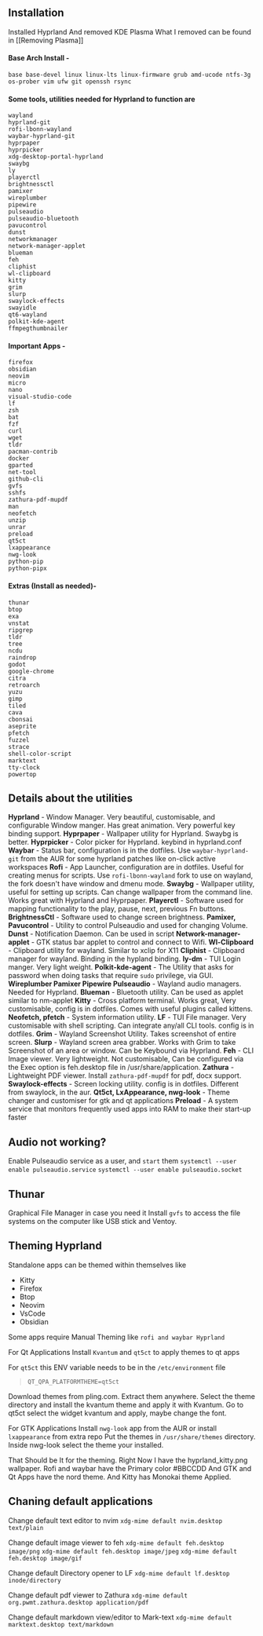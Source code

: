 ## Installation
Installed Hyprland And removed KDE Plasma
What I removed can be found in [[Removing Plasma]]

#### Base Arch Install - 
`base base-devel linux linux-lts linux-firmware grub amd-ucode ntfs-3g os-prober vim ufw git openssh rsync`

#### Some tools, utilities needed for Hyprland to function are
```
wayland
hyprland-git 
rofi-lbonn-wayland 
waybar-hyprland-git 
hyprpaper 
hyprpicker 
xdg-desktop-portal-hyprland
swaybg 
ly 
playerctl 
brightnessctl 
pamixer 
wireplumber 
pipewire 
pulseaudio 
pulseaudio-bluetooth 
pavucontrol
dunst 
networkmanager 
network-manager-applet 
blueman 
feh 
cliphist 
wl-clipboard 
kitty 
grim 
slurp 
swaylock-effects 
swayidle 
qt6-wayland 
polkit-kde-agent 
ffmpegthumbnailer
```

#### Important Apps - 
```
firefox 
obsidian 
neovim 
micro 
nano 
visual-studio-code 
lf 
zsh 
bat 
fzf 
curl 
wget 
tldr 
pacman-contrib 
docker
gparted 
net-tool 
github-cli 
gvfs
sshfs 
zathura-pdf-mupdf 
man 
neofetch 
unzip 
unrar 
preload
qt5ct 
lxappearance 
nwg-look
python-pip 
python-pipx
```

#### Extras (Install as needed)- 
```
thunar 
btop 
exa 
vnstat 
ripgrep 
tldr 
tree 
ncdu 
raindrop 
godot 
google-chrome 
citra 
retroarch 
yuzu 
gimp 
tiled 
cava 
cbonsai 
aseprite 
pfetch 
fuzzel 
strace 
shell-color-script 
marktext 
tty-clock 
powertop
```

## Details about the utilities
**Hyprland** - Window Manager. Very beautiful, customisable, and configurable Window manger. Has great animation. Very powerful key binding support.
**Hyprpaper** - Wallpaper utility for Hyprland. Swaybg is better.
**Hyprpicker** - Color picker for Hyprland. keybind in hyprland.conf
**Waybar** - Status bar, configuration is in the dotfiles. Use `waybar-hyprland-git` from the AUR for some hyprland patches like on-click active workspaces
**Rofi** - App Launcher, configuration are in dotfiles. Useful for creating menus for scripts. Use `rofi-lbonn-wayland` fork to use on wayland, the fork doesn't have window and dmenu mode.
**Swaybg** - Wallpaper utility, useful for setting up scripts. Can change wallpaper from the command line. Works great with Hyprland and Hyprpaper.
**Playerctl** - Software used for mapping functionality to the play, pause, next, previous Fn buttons.
**BrightnessCtl** - Software used to change screen brightness.
**Pamixer, Pavucontrol** - Utility to control Pulseaudio and used for changing Volume.
**Dunst** - Notification Daemon. Can be used in script
**Network-manager-applet** - GTK status bar applet to control and connect to Wifi.
**Wl-Clipboard** - Clipboard utility for wayland. Similar to xclip for X11
**Cliphist** - Clipboard manager for wayland. Binding in the hypland binding.
**ly-dm** - TUI Login manger. Very light weight.
**Polkit-kde-agent** - The Utility that asks for password when doing tasks that require `sudo` privilege, via GUI.
**Wireplumber Pamixer Pipewire Pulseaudio** - Wayland audio managers. Needed for Hyprland.
**Blueman** - Bluetooth utility. Can be used as applet similar to nm-applet
**Kitty** - Cross platform terminal. Works great, Very customisable, config is in dotfiles. Comes with useful plugins called kittens.
**Neofetch, pfetch** - System information utility.
**LF** - TUI File manager. Very customisable with shell scripting. Can integrate any/all CLI tools. config is in dotfiles.
**Grim** - Wayland Screenshot Utility. Takes screenshot of entire screen.
**Slurp** - Wayland screen area grabber. Works with Grim to take Screenshot of an area or window. Can be Keybound via Hyprland.
**Feh** - CLI Image viewer. Very lightweight. Not customisable, Can be configured via the Exec option is feh.desktop file in /usr/share/application.
**Zathura** - Lightweight PDF viewer. Install `zathura-pdf-mupdf` for pdf, docx support.
**Swaylock-effects** - Screen locking utility. config is in dotfiles. Different from swaylock, in the aur.
**Qt5ct, LxAppearance, nwg-look** - Theme changer and customiser for gtk and qt applications
**Preload** - A system service that monitors frequently used apps into RAM to make their start-up faster

## Audio not working?
Enable Pulseaudio service as a user, and `start` them
`systemctl --user enable pulseaudio.service`
`systemctl --user enable pulseaudio.socket`

## Thunar
Graphical File Manager in case you need it
Install `gvfs` to access the file systems on the computer like USB stick and Ventoy.

## Theming Hyprland
Standalone apps can be themed within themselves like 
- Kitty
- Firefox
- Btop
- Neovim
- VsCode
- Obsidian

Some apps require Manual Theming like `rofi and waybar Hyprland`

For Qt Applications
Install `Kvantum` and `qt5ct` to apply themes to qt apps

For `qt5ct` this ENV variable needs to be in the `/etc/environment` file
> `QT_QPA_PLATFORMTHEME=qt5ct`

Download themes from pling.com. Extract them anywhere.
Select the theme directory and install the kvantum theme and apply it with Kvantum.
Go to qt5ct select the widget kvantum and apply, maybe change the font.

For GTK Applications
Install `nwg-look` app from the AUR or install `lxappearance` from extra repo
Put the themes in `/usr/share/themes` directory. Inside nwg-look select the theme your installed.

That Should be It for the theming. Right Now I have the hyprland_kitty.png wallpaper.
Rofi and waybar have the Primary color #BBCCDD And GTK and Qt Apps have the nord theme.
And Kitty has Monokai theme Applied.


## Chaning default applications
Change default text editor to nvim
`xdg-mime default nvim.desktop text/plain`

Change default image viewer to feh
`xdg-mime default feh.desktop image/png`
`xdg-mime default feh.desktop image/jpeg`
`xdg-mime default feh.desktop image/gif`

Change default Directory opener to LF
`xdg-mime default lf.desktop inode/directory`

Change default pdf viewer to Zathura
`xdg-mime default org.pwmt.zathura.desktop application/pdf`

Change default markdown view/editor to Mark-text
`xdg-mime default marktext.desktop text/markdown`